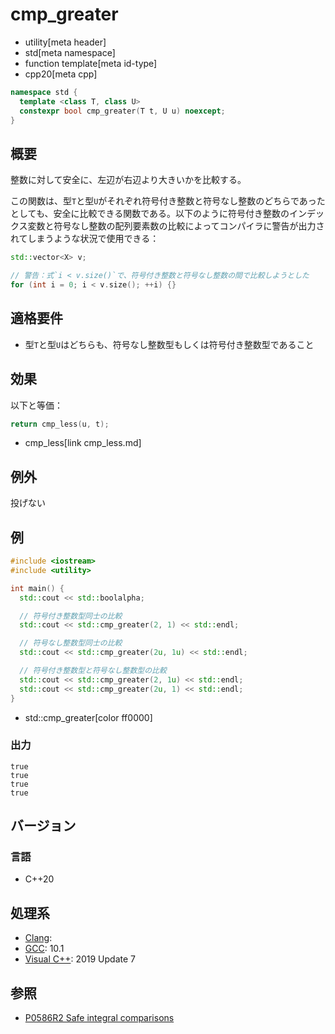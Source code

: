 # cmp_greater
* utility[meta header]
* std[meta namespace]
* function template[meta id-type]
* cpp20[meta cpp]

```cpp
namespace std {
  template <class T, class U>
  constexpr bool cmp_greater(T t, U u) noexcept;
}
```

## 概要
整数に対して安全に、左辺が右辺より大きいかを比較する。

この関数は、型`T`と型`U`がそれぞれ符号付き整数と符号なし整数のどちらであったとしても、安全に比較できる関数である。以下のように符号付き整数のインデックス変数と符号なし整数の配列要素数の比較によってコンパイラに警告が出力されてしまうような状況で使用できる：

```cpp
std::vector<X> v;

// 警告：式`i < v.size()`で、符号付き整数と符号なし整数の間で比較しようとした
for (int i = 0; i < v.size(); ++i) {}
```


## 適格要件
- 型`T`と型`U`はどちらも、符号なし整数型もしくは符号付き整数型であること


## 効果
以下と等価：

```cpp
return cmp_less(u, t);
```
* cmp_less[link cmp_less.md]


## 例外
投げない


## 例
```cpp example
#include <iostream>
#include <utility>

int main() {
  std::cout << std::boolalpha;

  // 符号付き整数型同士の比較
  std::cout << std::cmp_greater(2, 1) << std::endl;

  // 符号なし整数型同士の比較
  std::cout << std::cmp_greater(2u, 1u) << std::endl;

  // 符号付き整数型と符号なし整数型の比較
  std::cout << std::cmp_greater(2, 1u) << std::endl;
  std::cout << std::cmp_greater(2u, 1) << std::endl;
}
```
* std::cmp_greater[color ff0000]

### 出力
```
true
true
true
true
```

## バージョン
### 言語
- C++20

## 処理系
- [Clang](/implementation.md#clang):
- [GCC](/implementation.md#gcc): 10.1
- [Visual C++](/implementation.md#visual_cpp): 2019 Update 7


## 参照
- [P0586R2 Safe integral comparisons](http://www.open-std.org/jtc1/sc22/wg21/docs/papers/2020/p0586r2.html)
